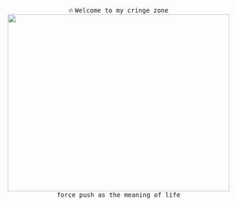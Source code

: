 <p align="center">
  🔥
  <samp>
    Welcome to my cringe zone
    <img src="https://github.com/rtx4d/rtx4d/blob/dungeon-master/drip.gif" width="500px" height="400px" align="center">
    force push as the meaning of life
  </samp>
</p>
